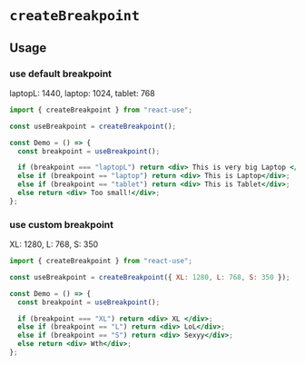 # `createBreakpoint`

## Usage

### use default breakpoint

laptopL: 1440, laptop: 1024, tablet: 768

```jsx
import { createBreakpoint } from "react-use";

const useBreakpoint = createBreakpoint();

const Demo = () => {
  const breakpoint = useBreakpoint();

  if (breakpoint === "laptopL") return <div> This is very big Laptop </div>;
  else if (breakpoint == "laptop") return <div> This is Laptop</div>;
  else if (breakpoint == "tablet") return <div> This is Tablet</div>;
  else return <div> Too small!</div>;
};
```

### use custom breakpoint

XL: 1280, L: 768, S: 350

```jsx
import { createBreakpoint } from "react-use";

const useBreakpoint = createBreakpoint({ XL: 1280, L: 768, S: 350 });

const Demo = () => {
  const breakpoint = useBreakpoint();

  if (breakpoint === "XL") return <div> XL </div>;
  else if (breakpoint == "L") return <div> LoL</div>;
  else if (breakpoint == "S") return <div> Sexyy</div>;
  else return <div> Wth</div>;
};
```
